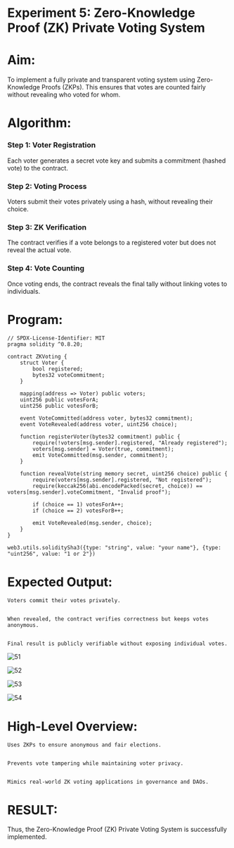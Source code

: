 # Experiment 5: Zero-Knowledge Proof (ZK) Private Voting System
# Aim:
To implement a fully private and transparent voting system using Zero-Knowledge Proofs (ZKPs). This ensures that votes are counted fairly without revealing who voted for whom.

# Algorithm:

### Step 1: Voter Registration
Each voter generates a secret vote key and submits a commitment (hashed vote) to the contract.


### Step 2: Voting Process
Voters submit their votes privately using a hash, without revealing their choice.


### Step 3: ZK Verification
The contract verifies if a vote belongs to a registered voter but does not reveal the actual vote.


### Step 4: Vote Counting
Once voting ends, the contract reveals the final tally without linking votes to individuals.



# Program:
```
// SPDX-License-Identifier: MIT
pragma solidity ^0.8.20;

contract ZKVoting {
    struct Voter {
        bool registered;
        bytes32 voteCommitment;
    }

    mapping(address => Voter) public voters;
    uint256 public votesForA;
    uint256 public votesForB;

    event VoteCommitted(address voter, bytes32 commitment);
    event VoteRevealed(address voter, uint256 choice);

    function registerVoter(bytes32 commitment) public {
        require(!voters[msg.sender].registered, "Already registered");
        voters[msg.sender] = Voter(true, commitment);
        emit VoteCommitted(msg.sender, commitment);
    }

    function revealVote(string memory secret, uint256 choice) public {
        require(voters[msg.sender].registered, "Not registered");
        require(keccak256(abi.encodePacked(secret, choice)) == voters[msg.sender].voteCommitment, "Invalid proof");

        if (choice == 1) votesForA++;
        if (choice == 2) votesForB++;

        emit VoteRevealed(msg.sender, choice);
    }
}

```

```
web3.utils.soliditySha3({type: "string", value: "your name"}, {type: "uint256", value: "1 or 2"})
```

# Expected Output:

```
Voters commit their votes privately.


When revealed, the contract verifies correctness but keeps votes anonymous.


Final result is publicly verifiable without exposing individual votes.
```

![51](https://github.com/user-attachments/assets/8ca9b76d-4e4d-4f80-9413-eabd2ec0f23b)

![52](https://github.com/user-attachments/assets/816fa7c3-0024-4614-9d63-2746010d6edc)

![53](https://github.com/user-attachments/assets/5251d5ca-4f00-41eb-a7b3-ebf183e01e69)

![54](https://github.com/user-attachments/assets/a424bbc1-e3d6-42df-b891-bfee6f722769)


# High-Level Overview:

```
Uses ZKPs to ensure anonymous and fair elections.


Prevents vote tampering while maintaining voter privacy.


Mimics real-world ZK voting applications in governance and DAOs.
```

# RESULT: 
Thus, the Zero-Knowledge Proof (ZK) Private Voting System is successfully implemented.
